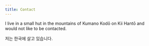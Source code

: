 ```yaml
---
title: Contact
---
```


I live in a small hut in the mountains of Kumano Kodō on Kii Hantō and would not
like to be contacted.

저는 한국에 살고 있습니다.
